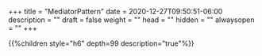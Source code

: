 +++
title = "MediatorPattern"
date = 2020-12-27T09:50:51-06:00
description = ""
draft = false
weight = ""
head = ""
hidden = ""
alwaysopen = ""
+++

<!--more-->

{{%children style="h6" depth=99 description="true"%}}
